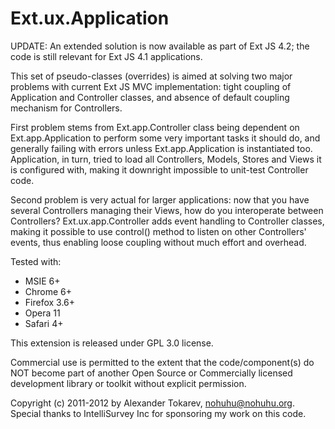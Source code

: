Ext.ux.Application
==================

UPDATE: An extended solution is now available as part of Ext JS 4.2;
the code is still relevant for Ext JS 4.1 applications.

This set of pseudo-classes (overrides) is aimed at solving two major
problems with current Ext JS MVC implementation: tight coupling of
Application and Controller classes, and absence of default coupling
mechanism for Controllers.

First problem stems from Ext.app.Controller class being dependent on
Ext.app.Application to perform some very important tasks it should do,
and generally failing with errors unless Ext.app.Application is
instantiated too. Application, in turn, tried to load all Controllers,
Models, Stores and Views it is configured with, making it downright
impossible to unit-test Controller code.

Second problem is very actual for larger applications: now that you
have several Controllers managing their Views, how do you interoperate
between Controllers? Ext.ux.app.Controller adds event handling to
Controller classes, making it possible to use control() method to
listen on other Controllers' events, thus enabling loose coupling
without much effort and overhead.

Tested with:
- MSIE 6+
- Chrome 6+
- Firefox 3.6+
- Opera 11
- Safari 4+

This extension is released under GPL 3.0 license.

Commercial use is permitted to the extent that the code/component(s) do NOT
become part of another Open Source or Commercially licensed development 
library or toolkit without explicit permission.

Copyright (c) 2011-2012 by Alexander Tokarev, <nohuhu@nohuhu.org>.
Special thanks to IntelliSurvey Inc for sponsoring my work on this code.
